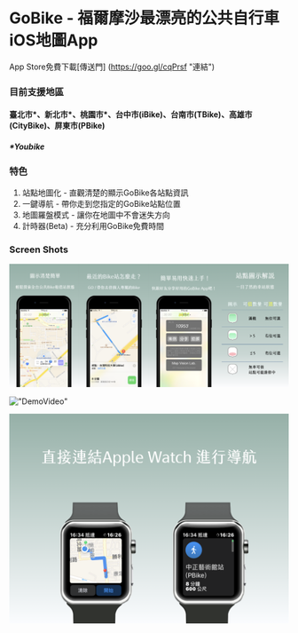 # GoBike - 福爾摩沙最漂亮的公共自行車iOS地圖App

App Store免費下載[傳送門] (https://goo.gl/cqPrsf 
"連結")

### 目前支援地區 
#### 臺北市\*、新北市\*、桃園市\*、台中市(iBike)、台南市(TBike)、高雄市(CityBike)、屏東市(PBike)
##### \*Youbike


### 特色
1. 站點地圖化 - 直觀清楚的顯示GoBike各站點資訊
2. 一鍵導航 - 帶你走到您指定的GoBike站點位置
3. 地圖羅盤模式 - 讓你在地圖中不會迷失方向
4. 計時器(Beta) - 充分利用GoBike免費時間

### Screen Shots
!["ScreenShots"](https://github.com/TerryCK/GoBike/blob/master/Screen/GoBikeDemo.png)

!["DemoVideo"](https://github.com/TerryCK/GoBike/blob/master/Screen/DemoGif.gif)

!["ScreenShots"](https://github.com/TerryCK/GoBike/blob/master/Screen/applewatch.png)



